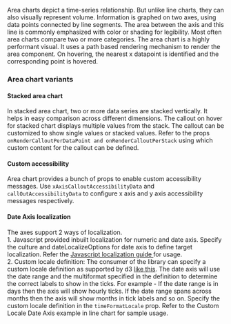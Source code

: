 <div>
  <p>
    Area charts depict a time-series relationship. But unlike line charts, they can also visually represent
    volume. Information is graphed on two axes, using data points connected by line segments. The area between
    the axis and this line is commonly emphasized with color or shading for legibility. Most often area charts
    compare two or more categories. The area chart is a highly performant visual. It uses a path based
    rendering mechanism to render the area component. On hovering, the nearest x datapoint is identified and
    the corresponding point is hovered.
  </p>
  <h3>Area chart variants</h3>
  <h4>Stacked area chart</h4>
  <p>
    In stacked area chart, two or more data series are stacked vertically. It helps in easy comparison across
    different dimensions. The callout on hover for stacked chart displays multiple values from the stack. The
    callout can be customized to show single values or stacked values. Refer to the props
    <code>onRenderCalloutPerDataPoint and onRenderCalloutPerStack</code> using which custom content for the
    callout can be defined.
  </p>
  <h4>Custom accessibility</h4>
  <p>
    Area chart provides a bunch of props to enable custom accessibility messages. Use
    <code>xAxisCalloutAccessibilityData</code>
    and <code>callOutAccessibilityData</code> to configure x axis and y axis accessibility messages
    respectively.
  </p>
  <h4>Date Axis localization</h4>
  <p>
    The axes support 2 ways of localization. <br />
    1. Javascript provided inbuilt localization for numeric and date axis. Specify the culture and
    dateLocalizeOptions for date axis to define target localization. Refer the
    <a href="https://developer.mozilla.org/en-US/docs/Web/JavaScript/Reference/Global_Objects/Date/toLocaleDateString">
      Javascript localization guide
    </a>
    for usage. <br />
    2. Custom locale definition: The consumer of the library can specify a custom locale definition as
    supported by d3 <a href="https://github.com/d3/d3-time-format/blob/main/locale/en-US.json">like this</a>.
    The date axis will use the date range and the multiformat specified in the definition to determine the
    correct labels to show in the ticks. For example - If the date range is in days then the axis will show
    hourly ticks. If the date range spans across months then the axis will show months in tick labels and so
    on. Specify the custom locale definition in the <code>timeFormatLocale</code> prop. Refer to the Custom
    Locale Date Axis example in line chart for sample usage.
  </p>
</div>
